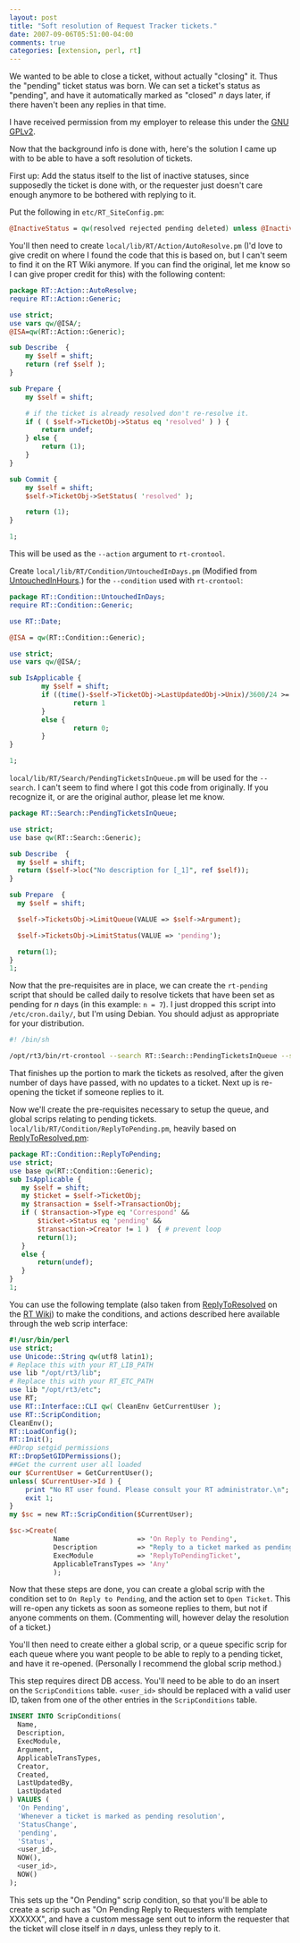 ```yaml
--- 
layout: post
title: "Soft resolution of Request Tracker tickets."
date: 2007-09-06T05:51:00-04:00
comments: true
categories: [extension, perl, rt]
---
```


We wanted to be able to close a ticket, without actually "closing" it.
Thus the "pending" ticket status was born.  We can set a ticket's
status as "pending", and have it automatically marked as "closed" _n_
days later, if there haven't been any replies in that time.

I have received permission from my employer to release this under the
[GNU GPLv2][gpl-license].

<!--more-->

Now that the background info is done with, here's the solution I came
up with to be able to have a soft resolution of tickets.

First up: Add the status itself to the list of inactive statuses,
since supposedly the ticket is done with, or the requester just
doesn't care enough anymore to be bothered with replying to it.

Put the following in `etc/RT_SiteConfig.pm`:

``` perl etc/RT_SiteConfig.pm
@InactiveStatus = qw(resolved rejected pending deleted) unless @InactiveStatus;
```

You'll then need to create `local/lib/RT/Action/AutoResolve.pm`
(I'd love to give credit on where I found the code that this is based on, but
I can't seem to find it on the RT Wiki anymore.  If you can find the original,
let me know so I can give proper credit for this) with the following content:

``` perl local/lib/RT/Action/AutoResolve.pm
package RT::Action::AutoResolve;
require RT::Action::Generic;

use strict;
use vars qw/@ISA/;
@ISA=qw(RT::Action::Generic);

sub Describe  {
    my $self = shift;
    return (ref $self );
}

sub Prepare {
    my $self = shift;

    # if the ticket is already resolved don't re-resolve it.
    if ( ( $self->TicketObj->Status eq 'resolved' ) ) {
        return undef;
    } else {
        return (1);
    }
}

sub Commit {
    my $self = shift;
    $self->TicketObj->SetStatus( 'resolved' );

    return (1);
}

1;
```

This will be used as the `--action` argument to `rt-crontool`.

Create `local/lib/RT/Condition/UntouchedInDays.pm` (Modified from
[UntouchedInHours][UntouchedInHours].)  for the `--condition` used
with `rt-crontool`:

``` perl local/lib/RT/Condition/UntouchedInDays.pm
package RT::Condition::UntouchedInDays;
require RT::Condition::Generic;

use RT::Date;

@ISA = qw(RT::Condition::Generic);

use strict;
use vars qw/@ISA/;

sub IsApplicable {
        my $self = shift;
        if ((time()-$self->TicketObj->LastUpdatedObj->Unix)/3600/24 >= $self->Argument) {
                return 1
        }
        else {
                return 0;
        }
}

1;
```

`local/lib/RT/Search/PendingTicketsInQueue.pm` will be used for the
`--search`.  I can't seem to find where I got this code from
originally.  If you recognize it, or are the original author, please
let me know.

``` perl local/lib/RT/Search/PendingTicketsInQueue.pm
package RT::Search::PendingTicketsInQueue;

use strict;
use base qw(RT::Search::Generic);

sub Describe  {
  my $self = shift;
  return ($self->loc("No description for [_1]", ref $self));
}

sub Prepare  {
  my $self = shift;

  $self->TicketsObj->LimitQueue(VALUE => $self->Argument);

  $self->TicketsObj->LimitStatus(VALUE => 'pending');

  return(1);
}
1;
```

Now that the pre-requisites are in place, we can create the
`rt-pending` script that should be called daily to resolve tickets
that have been set as pending for _n_ days (in this example: `n = 7`).
I just dropped this script into `/etc/cron.daily/`, but I'm using
Debian.  You should adjust as appropriate for your distribution.

``` sh /etc/cron.daily/rt-pending
#! /bin/sh

/opt/rt3/bin/rt-crontool --search RT::Search::PendingTicketsInQueue --search-arg 'Help Desk' --condition RT::Condition::UntouchedInDays --condition-arg 7 --action RT::Action::AutoResolve
```

That finishes up the portion to mark the tickets as resolved, after the given
number of days have passed, with no updates to a ticket.  Next up is re-opening
the ticket if someone replies to it.

Now we'll create the pre-requisites necessary to setup the queue, and global
scrips relating to pending tickets.
`local/lib/RT/Condition/ReplyToPending.pm`, heavily based on [ReplyToResolved.pm][ReplyToResolved.pm]:

``` perl local/lib/RT/Condition/ReplyToPending.pm
package RT::Condition::ReplyToPending;
use strict;
use base qw(RT::Condition::Generic);
sub IsApplicable {
   my $self = shift;
   my $ticket = $self->TicketObj;
   my $transaction = $self->TransactionObj;
   if ( $transaction->Type eq 'Correspond' &&
       $ticket->Status eq 'pending' &&
       $transaction->Creator != 1 )  { # prevent loop
       return(1);
   }
   else {
       return(undef);
   }
}
1;
```

You can use the following template (also taken from
[ReplyToResolved][ReplyToResolved.pm] on the [RT Wiki][RT Wiki]) to
make the conditions, and actions described here available through the
web scrip interface:

``` perl Script to create RT conditions
#!/usr/bin/perl
use strict;
use Unicode::String qw(utf8 latin1);
# Replace this with your RT_LIB_PATH
use lib "/opt/rt3/lib";
# Replace this with your RT_ETC_PATH
use lib "/opt/rt3/etc";
use RT;
use RT::Interface::CLI qw( CleanEnv GetCurrentUser );
use RT::ScripCondition;
CleanEnv();
RT::LoadConfig();
RT::Init();
##Drop setgid permissions
RT::DropSetGIDPermissions();
##Get the current user all loaded
our $CurrentUser = GetCurrentUser();
unless( $CurrentUser->Id ) {
    print "No RT user found. Please consult your RT administrator.\n";
    exit 1;
}
my $sc = new RT::ScripCondition($CurrentUser);

$sc->Create(
           Name                 => 'On Reply to Pending',
           Description          => "Reply to a ticket marked as pending.",
           ExecModule           => 'ReplyToPendingTicket',
           ApplicableTransTypes => 'Any'
           );
```

Now that these steps are done, you can create a global scrip with the
condition set to `On Reply to Pending`, and the action set to `Open
Ticket`.  This will re-open any tickets as soon as someone replies to
them, but not if anyone comments on them.  (Commenting will, however
delay the resolution of a ticket.)

You'll then need to create either a global scrip, or a queue specific
scrip for each queue where you want people to be able to reply to a
pending ticket, and have it re-opened. (Personally I recommend the
global scrip method.)

This step requires direct DB access.  You'll need to be able to do an insert on
the `ScripConditions` table. `<user_id>` should be replaced with a valid user
ID, taken from one of the other entries in the `ScripConditions` table.

``` sql
INSERT INTO ScripConditions(
  Name,
  Description,
  ExecModule,
  Argument,
  ApplicableTransTypes,
  Creator,
  Created,
  LastUpdatedBy,
  LastUpdated
) VALUES (
  'On Pending',
  'Whenever a ticket is marked as pending resolution',
  'StatusChange',
  'pending',
  'Status',
  <user_id>,
  NOW(),
  <user_id>,
  NOW()
);
```

This sets up the "On Pending" scrip condition, so that you'll be able
to create a scrip such as "On Pending Reply to Requesters with
template XXXXXX", and have a custom message sent out to inform the
requester that the ticket will close itself in _n_ days, unless they
reply to it.

[RT Wiki]: http://wiki.bestpractical.com/ "RT Wiki"
[ReplyToResolved.pm]: http://wiki.bestpractical.com/view/ReplyToResolved "ReplyToResolved on RT Wiki"
[UntouchedInHours]: http://wiki.bestpractical.com/view/UntouchedInHours "UntouchedInHours on RT Wiki"
[gpl-license]: http://www.gnu.org/copyleft/gpl.html "GNU GPLv2"

